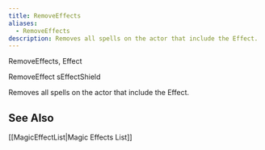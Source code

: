 ```yaml
---
title: RemoveEffects
aliases:
  - RemoveEffects
description: Removes all spells on the actor that include the Effect.
---
```

RemoveEffects, Effect

RemoveEffect sEffectShield

Removes all spells on the actor that include the Effect.

## See Also  
[[MagicEffectList|Magic Effects List]]
